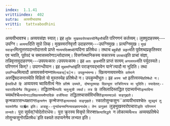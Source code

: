```yaml
---
index:  1.1.41
vrittiindex:  402
sutra:  अव्ययीभावश्च
vritti:  tattvabodhini 
---
```


अव्ययीभावश्च। अव्ययसंज्ञः स्यात्। इह `लुकि मुखस्वरोपचारयोर्निवृत्तौचे`ति परिगणनं कर्तव्यम्। लुक्युदाहरमम्---उपग्नि। `अव्यया`दिति सुपो लिक्। मुखस्वरनिवृत्तौ उदाहरणम्---उपग्निमुखः। प्रत्यग्निमुखः। `मुखं स्वाङ्ग`मित्युत्तरपदान्तोदात्तत्वे प्राप्ते `नाव्ययदिक्शब्दे`त्यदिना प्रतिषेधः। तथाच `बहुव्रीहौ प्रकृत्ये`ति पूर्वशब्दप्रकृतिस्वर एव भवति, पूर्वपदं च समासस्वरेणाऽन्तोदात्तम्। विसर्गस्थानिकस्य सकारस्य `उपचार`इति प्राचां संज्ञा, तन्निवृत्तावुदाहरणम्---उपपयःकारः।उपपयःकामः। इह `अतः कृकमी`ति प्राप्तं सत्वम् `अनव्ययस्ये`ति पर्युदस्यते। परिगणनं किम्?। उपागन्धीयान। इह `सुबामन्त्रिते`इति पराङ्गवद्भावेन याने'त्यादौ मा भूदिति। तथा `उपाग्निक`मित्यादौ अव्ययसर्वनाम्ना`मित्यकच्[च]न। उपकुम्भंमन्यः। `खित्यनव्ययस्ये`ति वर्तमाने `अरुर्द्विषदजन्तस्येति विहितो यो मुस्तस्येह प्रतिषेधो न। उपकुम्भीभूतः। इह `अस्य च्वौ` इतीत्त्वस्य`प्रतिषेधो न। ईस्वविधौ हि `अव्ययस्य च्वावितीत्वं ने`ति प्रतिषे उच्यते, दोषाभूतमाहः दिवाभूता रात्रिरित्यत्र मा भूदिति। स्यादेतत्--स्वारादित्वेनैव सिद्धत्वात्। `तद्धितश्चे`त्यादि चतुःसूत्री व्यर्था। तत्र हि `तसिलादिस्तद्धित एदाच्पर्यन्तः`इत्यादिना `च्व्यर्थाश्चे`त्यन्तेनाऽऽसिप्रत्ययमौणादिकं वर्जयित्वा `तद्धितश्चासर्वविभक्तिः` इत्यस्याऽर्थः सङ्गृह्यते। `कृन्मकारसन्ध्यक्षरान्तः`इत्यनेन `कृन्मेजन्तः`इत्यस्यार्थः सङ्गृह्यते। `त्त्कातोसुन्कसुनः``अव्ययीभावश्चे`ति सूत्रद्वयं तु स्वरूपेणैव पट�त इति। अत्राहुः--पुनर्वचनमनित्यत्वज्ञापनार्थम्। तेन प्रागुक्तं `लुङ्मुखस्वरोपचाराः`इति परिगणनं लभ्यते। `पुरा सूर्यस्?योदेतोराधेयः`। `पुरा क्रूरस्य विसृपो विरप्श`न्नित्यासिद्धये `न लोकाव्यये`त्यत्र `अव्ययप्रतिषेधे तोसुन्कसुनोरप्रितषेधः`इति वक्ष्यते तदप्यनेनैव लभ्यत इति।

